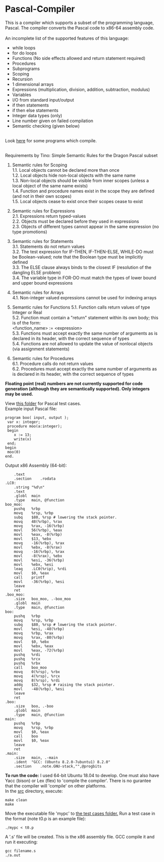 # Pascal-Compiler

This is a compiler which supports a subset of the programming language, Pascal. The compiler converts the Pascal code to x86-64 assembly code.<br><br>
An incomplete list of the supported features of this language:<br>
 - while loops<br>
 - for do loops<br>
 - Functions (No side effects allowed and return statement required)<br>
 - Procedures<br>
 - Subprograms<br>
 - Scoping
 - Recursion
 - 1 dimensional arrays<br>
 - Expressions (multiplication, division, addition, subtraction, modulus)<br>
 - Variables<br>
 - I/O from standard input/output<br>
 - if then statements<br>
 - if then else statements<br>
 - Integer data types (only)<br>
 - Line number given on failed compilation<br>
 - Semantic checking (given below) <br>
<br>
Look <a href="/Code Generation Tests Created by Tino/CodeGeneration">here</a> for some programs which compile.<br><br>

Requirements by Tino: Simple Semantic Rules for the Dragon Pascal subset

1. Semantic rules for Scoping<br>
   1.1. Local objects cannot be declared more than once<br>
   1.2. Local objects hide non-local objects with the same name<br>
   1.3. Non-local objects should be visible from inner scopes (unless a local object of the same name exists)<br>
   1.4. Function and procedure names exist in the scope they are defined (and not in their own scopes)<br>
   1.5. Local objects cease to exist once their scopes cease to exist<br>

2. Semantic rules for Expressions<br>
   2.1. Expressions return typed-values<br>
   2.2. Objects must be declared before they used in expressions<br>
   2.3. Objects of different types cannot appear in the same expression (no type promotions)<br>

3. Semantic rules for Statements<br>
   3.1. Statements do not return values<br>
   3.2. The test expression for IF-THEN, IF-THEN-ELSE, WHILE-DO must be Boolean-valued;
        note that the Boolean type must be implicitly defined<br>
   3.3. The ELSE clause always binds to the closest IF (resolution of the dangling ELSE problem)<br>
   3.4. The variable type in FOR-DO must match the types of lower bound and upper bound expressions<br>

4. Semantic rules for Arrays<br>
   4.1. Non-integer valued expressions cannot be used for indexing arrays<br>

5. Semantic rules for Functions 
   5.1. Function calls return values of type Integer or Real<br>
   5.2. Function must contain a "return" statement within its own body;
        this is of the form: <br> \<function_name\> := \<expression\> <br>
   5.3. Functions must accept exactly the same number of arguments as is 
        declared in its header, with the correct sequence of types<br>
   5.4. Functions are not allowed to update the value of nonlocal objects (via assignment statements)<br>

6. Semantic rules for Procedures<br>
   6.1. Procedure calls do not return values<br>
   6.2. Procedures must accept exactly the same number of arguments as is 
        declared in its header, with the correct sequence of types<br>
        
        
<strong>Floating point (real) numbers are not currently supported for code generation (although they are semantically supported). Only integers may be used.</strong>

View <a href="Code Generation Tests Created by Tino" >this folder</a> for Pascal test cases.<br>
Example input Pascal file:
```
program boo( input, output );
 var x: integer;
 procedure moo(a:integer);
 begin
 	x := 13;
 	write(x)
 end;
begin
 moo(0)
end.
```
Output x86 Assembly (64-bit):
```
	.text
	.section	.rodata
.LC0:
	.string	"%d\n"
	.text
	.globl	main
	.type	main, @function
boo_moo:
	pushq	%rbp
	movq	%rsp, %rbp
	subq	$80, %rsp # lowering the stack pointer.
	movq	48(%rbp), %rax
	movq	%rax, -16(%rbp)
	movl	56(%rbp), %eax
	movl	%eax, -8(%rbp)
	movl	$13, %ebx
	movq	-16(%rbp), %rax
	movl	%ebx, -8(%rax)
	movq	-16(%rbp), %rax
	movl	-8(%rax), %ebx
	movl	%esi, -36(%rbp)
	movl	%ebx, %esi
	leaq	.LC0(%rip), %rdi
	movl	$0, %eax
	call	printf
	movl	-36(%rbp), %esi
	leave
	ret
.boo_moo:
	.size	boo_moo, .-boo_moo
	.globl	main
	.type	main, @function
boo:
	pushq	%rbp
	movq	%rsp, %rbp
	subq	$80, %rsp # lowering the stack pointer.
	movl	%esi, -48(%rbp)
	movq	%rbp, %rax
	movq	%rax, -80(%rbp)
	movl	$0, %ebx
	movl	%ebx, %eax
	movl	%eax, -72(%rbp)
	pushq	%rdi
	pushq	%rcx
	pushq	%rbx
	call	boo_moo
	movq	0(%rsp), %rbx
	movq	4(%rsp), %rcx
	movq	8(%rsp), %rdi
	addq	$32, %rsp # raising the stack pointer.
	movl	-48(%rbp), %esi
	leave
	ret
.boo:
	.size	boo, .-boo
	.globl	main
	.type	main, @function
main:
	pushq	%rbp
	movq	%rsp, %rbp
	movl	$0, %eax
	call	boo
	movl	$0, %eax
	leave
	ret
.main:
	.size	main, .-main
	.ident	"GCC: (Ubuntu 8.2.0-7ubuntu1) 8.2.0"
	.section	.note.GNU-stack,"",@progbits
```
<strong>To run the code:</strong> I used 64-bit Ubuntu 18.04 to develop. One must also have Yacc (bison) or Lex (flex) to 'compile the compiler'. There is no gurantee that the compiler will 'compile' on other platforms. <br>
In the <a href="src">src</a> directory, execute:
```
make clean
make
```
Move the executable file 'mypc' to <a href="Code Generation Tests Created by Tino/CodeGeneration/">the test cases folder.</a> Run a test case in the format (note t0.p is an example file):
```
./mypc < t0.p
```
A '.s' file will be created. This is the x86 assembly file. GCC compile it and run it executing:
```
gcc filename.s
./a.out
```

